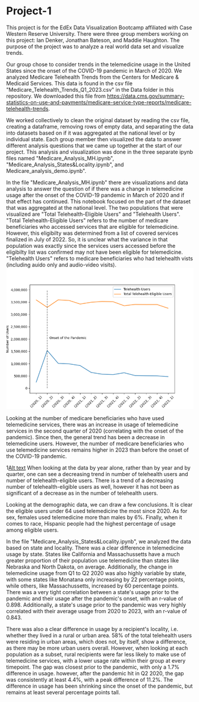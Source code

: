 # Project-1

This project is for the EdEx Data Visualization Bootcamp affiliated with Case Western Reserve University. There were three group members working on this project: Ian Denker, Jonathan Bateson, and Maddie Haughton. The purpose of the project was to analyze a real world data set and visualize trends. 

Our group chose to consider trends in the telemedicine usage in the United States since the onset of the COVID-19 pandemic in March of 2020. We analyzed Medicare Telehealth Trends from the Centers for Medicare & Medicaid Services. This data is found in the csv file "Medicare_Telehealth_Trends_Q1_2023.csv" in the Data folder in this repository. We downloaded this file from https://data.cms.gov/summary-statistics-on-use-and-payments/medicare-service-type-reports/medicare-telehealth-trends.

We worked collectively to clean the original dataset by reading the csv file, creating a dataframe, removing rows of empty data, and separating the data into datasets based on if it was aggregated at the national level or by individual state. Each group member then visualized the data to answer different analysis questions that we came up together at the start of our project. This analysis and visualization was done in the three separate ipynb files named "Medicare_Analysis_MH.ipynb", "Medicare_Analysis_States&Locality.ipynb", and Medicare_analysis_demo.ipynb".

In the file "Medicare_Analysis_MH.ipynb" there are visualizations and data analysis to answer the question of if there was a change in telemedicine usage after the onset of the COVID-19 pandemic in March of 2020 and if that effect has continued. This notebook focused on the part of the dataset that was aggregated at the national level. The two populations that were visualized are "Total Telehealth-Eligible Users" and "Telehealth Users". "Total Telehealth-Eligible Users" refers to the number of medicare beneficiaries who accessed services that are eligible for telemedicine. However, this eligibilty was determined from a list of covered services finalized in July of 2022. So, it is unclear what the variance in that population was exactly since the services users accessed before the eligibilty list was confirmed may not have been eligible for telemedicine. "Telehealth Users" refers to medicare beneficiaries who had telehealth vists (including auido only and audio-video visits).
![Alt text](https://github.com/ID216135/Project-1/blob/main/Graphs/usersLine.png)

Looking at the number of medicare beneficiaries who have used telemedicine services, there was an increase in usage of telemedicine services in the second quarter of 2020 (correlating with the onset of the pandemic). Since then, the general trend has been a decrease in telemedicine users. However, the number of medicare beneficiaries who use telemedicine services remains higher in 2023 than before the onset of the COVID-19 pandemic.

1[Alt text](https://github.com/ID216135/Project-1/blob/main/Graphs/usersBar.png)
When looking at the data by year alone, rather than by year and by quarter, one can see a decreasing trend in number of telehealth users and number of telehealth-eligible users. There is a trend of a decreasing number of telehealth-eligible users as well, however it has not been as significant of a decrease as in the number of telehealth users.

Looking at the demographic data, we can draw a few conclusions. It is clear the eligible users under 64 used telemedicine the most since 2020. As for sex, females used telemedicine more than males by 6%. Finally, when it comes to race, Hispanic people had the highest percentage of usage among eligible users.

In the file "Medicare_Analysis_States&Locality.ipynb", we analyzed the data based on state and locality. There was a clear difference in telemedicine usage by state. States like California and Massachussetts have a much greater proportion of their population use telemedicine than states like Nebraska and North Dakota, on average. Additionally, the change in telemedicine usage from Q1 to Q2 2020 was also highly variable by state, with some states like Monatana only increasing by 22 percentage points, while others, like Massachussetts, increased by 60 percentage points. There was a very tight correlation between a state's usage prior to the pandemic and their usage after the pandemic's onset, with an r-value of 0.898. Additionally, a state's usage prior to the pandemic was very highly correlated with their average usage from 2020 to 2023, with an r-value of 0.843.

There was also a clear difference in usage by a recipient's locality, i.e. whether they lived in a rural or urban area. 58% of the total telehealth users were residing in urban areas, which does not, by itself, show a difference, as there may be more urban users overall. However, when looking at each population as a subset, rural recipients were far less likely to make use of telemedicine services, with a lower usage rate within their group at every timepoint. The gap was closest prior to the pandemic, with only a 1.7% difference in usage. however, after the pandemic hit in Q2 2020, the gap was consistently at least 4.4%, with a peak difference of 11.2%. The difference in usage has been shrinking since the onset of the pandemic, but remains at least several percentage points tall.

